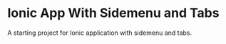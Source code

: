 Ionic App With Sidemenu and Tabs
=====================

A starting project for Ionic application with sidemenu and tabs.
